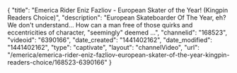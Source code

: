 {
    "title": "Emerica Rider Eniz Fazliov - European Skater of the Year! (Kingpin Readers Choice)",
    "description": "European Skateboarder Of The Year, eh? We don't understand... How can a man free of those quirks and eccentricities of character, \"seemingly\" deemed ...",
    "channelid": "168523",
    "videoid": "6390166",
    "date_created": "1441402162",
    "date_modified": "1441402162",
    "type": "captivate",
    "layout": "channelVideo",
    "url": "\/emerica\/emerica-rider-eniz-fazliov-european-skater-of-the-year-kingpin-readers-choice\/168523-6390166"
}